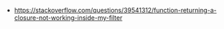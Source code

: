 - https://stackoverflow.com/questions/39541312/function-returning-a-closure-not-working-inside-my-filter